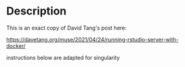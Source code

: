# Description

This is an exact copy of David Tang's post here:

https://davetang.org/muse/2021/04/24/running-rstudio-server-with-docker/

instructions below are adapted for singularity

